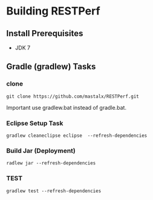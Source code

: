 Building RESTPerf
========================

Install Prerequisites
---------------------

* JDK 7

Gradle (gradlew) Tasks
---------------------

### clone

`git clone https://github.com/mastalx/RESTPerf.git`

Important use gradlew.bat instead of gradle.bat.

### Eclipse Setup Task

`gradlew cleaneclipse eclipse  --refresh-dependencies`

### Build Jar (Deployment)

`radlew jar --refresh-dependencies`


### TEST

`gradlew test --refresh-dependencies`

